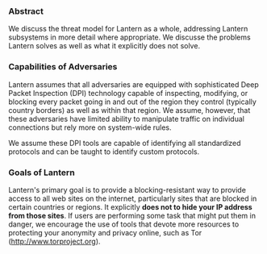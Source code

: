 ### Abstract
We discuss the threat model for Lantern as a whole, addressing Lantern subsystems in more detail where appropriate. We discusse the problems Lantern solves as well as what it explicitly does not solve.

### Capabilities of Adversaries
Lantern assumes that all adversaries are equipped with sophisticated Deep Packet Inspection (DPI) technology capable of inspecting, modifying, or blocking every packet going in and out of the region they control (typically country borders) as well as within that region. We assume, however, that these adversaries have limited ability to manipulate traffic on individual connections but rely more on system-wide rules.

We assume these DPI tools are capable of identifying all standardized protocols and can be taught to identify custom protocols.

### Goals of Lantern
Lantern's primary goal is to provide a blocking-resistant way to provide access to all web sites on the internet, particularly sites that are blocked in certain countries or regions. It explicitly **does not to hide your IP address from those sites**. If users are performing some task that might put them in danger, we encourage the use of tools that devote more resources to protecting your anonymity and privacy online, such as Tor (http://www.torproject.org).